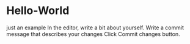 # Hello-World
just an example
In the editor, write a bit about yourself.
Write a commit message that describes your changes
Click Commit changes button.
